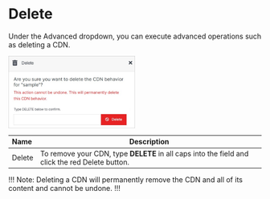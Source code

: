 # Delete

Under the Advanced dropdown, you can execute advanced operations such as deleting a CDN. 

<img src="../../../../../../images/deletecdnbehavior.jpg" alt="deletecdnbehavior" style="width: 50%; display: block"></a>

**Name** | **Description** 
:--- | ---
Delete | To remove your CDN, type **DELETE** in all caps into the field and click the red Delete button.

!!! Note:
Deleting a CDN will permanently remove the CDN and all of its content and cannot be undone.
!!!




